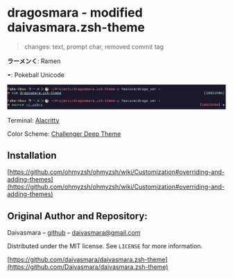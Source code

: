 # dragosmara - modified daivasmara.zsh-theme
> changes: text, prompt char, removed commit tag

**ラーメンく**: Ramen

**◓**: Pokeball Unicode

![png](./media/dragosmara.png)

Terminal: [Alacritty](https://github.com/alacritty/alacritty)

Color Scheme: [Challenger Deep Theme](https://github.com/challenger-deep-theme/alacritty)

## Installation

[https://github.com/ohmyzsh/ohmyzsh/wiki/Customization#overriding-and-adding-themes](https://github.com/ohmyzsh/ohmyzsh/wiki/Customization#overriding-and-adding-themes)

## Original Author and Repository:

Daivasmara – [github](https://github.com/daivasmara) – daivasmara@gmail.com

Distributed under the MIT license. See ``LICENSE`` for more information.

[https://github.com/daivasmara/daivasmara.zsh-theme](https://github.com/Daivasmara/daivasmara.zsh-theme)
